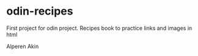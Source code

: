 # odin-recipes

First project for odin project. Recipes book to practice links and images in html

Alperen Akin